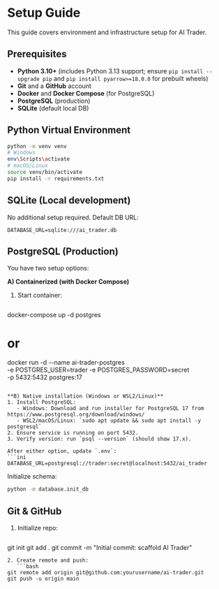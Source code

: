 # Setup Guide

This guide covers environment and infrastructure setup for AI Trader.

## Prerequisites

- **Python 3.10+** (includes Python 3.13 support; ensure `pip install --upgrade pip` and `pip install pyarrow>=18.0.0` for prebuilt wheels)
- **Git** and a **GitHub** account
- **Docker** and **Docker Compose** (for PostgreSQL)
- **PostgreSQL** (production)
- **SQLite** (default local DB)

## Python Virtual Environment
```bash
python -m venv venv
# Windows
env\Scripts\activate
# macOS/Linux
source venv/bin/activate
pip install -r requirements.txt
```

## SQLite (Local development)
No additional setup required. Default DB URL:
```
DATABASE_URL=sqlite:///ai_trader.db
```

## PostgreSQL (Production)
You have two setup options:

**A) Containerized (with Docker Compose)**
1. Start container:
   ```bash
docker-compose up -d postgres
# or
docker run -d --name ai-trader-postgres \
  -e POSTGRES_USER=trader -e POSTGRES_PASSWORD=secret \
  -p 5432:5432 postgres:17
```

**B) Native installation (Windows or WSL2/Linux)**
1. Install PostgreSQL:
   - Windows: Download and run installer for PostgreSQL 17 from https://www.postgresql.org/download/windows/
   - WSL2/macOS/Linux: `sudo apt update && sudo apt install -y postgresql`
2. Ensure service is running on port 5432.
3. Verify version: run `psql --version` (should show 17.x).

After either option, update `.env`:
```ini
DATABASE_URL=postgresql://trader:secret@localhost:5432/ai_trader
```

Initialize schema:
```bash
python -m database.init_db
```

## Git & GitHub
1. Initialize repo:
   ```bash
git init
git add .
git commit -m "Initial commit: scaffold AI Trader"
```  
2. Create remote and push:
   ```bash
git remote add origin git@github.com:yourusername/ai-trader.git
git push -u origin main
```

